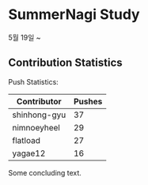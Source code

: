 # SummerNagi Study

5월 19일 ~ 

## Contribution Statistics

Push Statistics:

| Contributor | Pushes |
| ----------- | ------ |
| shinhong-gyu | 37 |
| nimnoeyheel | 29 |
| flatload | 27 |
| yagae12 | 16 |

Some concluding text.

